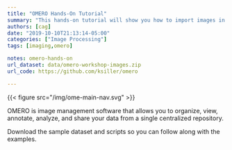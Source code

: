 ```yaml
---
title: "OMERO Hands-On Tutorial"
summary: "This hands-on tutorial will show you how to import images in the OMERO database, organize and tag images, and how to use OMERO with third-party software such as Fiji/ImageJ, MATLAB&trade;, and Python."
authors: [cag]
date: "2019-10-10T21:13:14-05:00"
categories: ["Image Processing"]
tags: [imaging,omero]

notes: omero-hands-on
url_dataset: data/omero-workshop-images.zip
url_code: https://github.com/ksiller/omero

---
```


{{< figure src="/img/ome-main-nav.svg" >}}

OMERO is image management software that allows you to organize, view, annotate, analyze, and
share your data from a single centralized repository. 

Download the sample dataset and scripts so you can follow along with the
examples.

